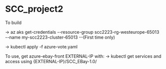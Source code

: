 # SCC_project2

To build

-> az aks get-credentials --resource-group scc2223-rg-westeurope-65013 --name my-scc2223-cluster-65013
--(First time only)

-> kubectl apply -f azure-vote.yaml

To use, get azure-ebay-front EXTERNAL-IP with:
-> kubectl get services
and access using {EXTERNAL-IP}/SCC_EBay-1.0/
